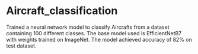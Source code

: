 # Aircraft_classification
Trained a neural network model to classify Aircrafts from a dataset containing 100 different classes. The base model used is 
EfficientNetB7 with weights trained on ImageNet. The model achieved accuracy of 82% on test dataset.
